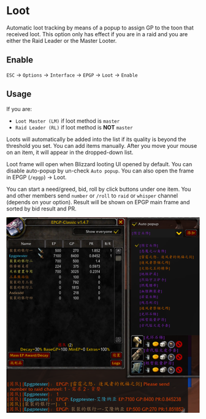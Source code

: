 # Loot

Automatic loot tracking by means of a popup to assign GP to the toon that received loot. This option only has effect if you are in a raid and you are either the Raid Leader or the Master Looter.

## Enable

`ESC` -> `Options` -> `Interface` -> `EPGP` -> `Loot` -> `Enable`

## Usage

If you are:
- `Loot Master (LM)` if loot method is `master`
- `Raid Leader (RL)` if loot method is **NOT** `master`

Loots will automatically be added into the list if its quality is beyond the threshold you set. You can add items manually. After you move your mouse on an item, it will appear in the dropped-down list.

Loot frame will open when Blizzard looting UI opened by default. You can disable auto-popup by un-check `Auto popup`. You can also open the frame in EPGP (`/epgp`) -> Loot.

You can start a need/greed, bid, roll by click buttons under one item. You and other members send `number` or `/roll` to `raid` or `whisper` channel (depends on your option). Result will be shown on EPGP main frame and sorted by bid result and PR.

![](loot.png)
